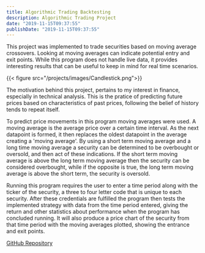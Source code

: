 ```yaml
---
title: Algorithmic Trading Backtesting
description: Algorithmic Trading Project
date: "2019-11-15T09:37:55"
publishDate: "2019-11-15T09:37:55"
---
```


This project was implemented to trade securities based on moving average crossovers. Looking at moving averages can indicate potential entry and exit points. While this program does not handle live data, it provides interesting results that can be useful to keep in mind for real time scenarios. 

{{< figure src="/projects/images/Candlestick.png">}}

<!--more-->

The motivation behind this project, pertains to my interest in finance, especially in technical analysis. This is the pratice of predicting future prices based on characteristics of past prices, following the belief of history tends to repeat itself. 

To predict price movements in this program moving averages were used. A moving average is the average price over a certain time interval. As the next datapoint is formed, it then replaces the oldest datapoint in the average creating a 'moving average'. By using a short term moving average and a long time moving average a security can be determined to be overbought or oversold, and then act of these indications. If the short term moving average is above the long term moving average then the security can be considered overbought, while if the opposite is true, the long term moving average is above the short term, the security is oversold.

Running this program requires the user to enter a time period along with the ticker of the security, a three to four letter code that is unique to each security. After these credentials are fulfilled the program then tests the implemented strategy with data from the time period entered, giving the return and other statistics about performance when the program has concluded running. It will also produce a price chart of the security from that time period with the moving averages plotted, showing the entrance and exit points.

[GitHub Repository](https://github.com/Thompsonn2/CS302lab1 "GitHub Repository")